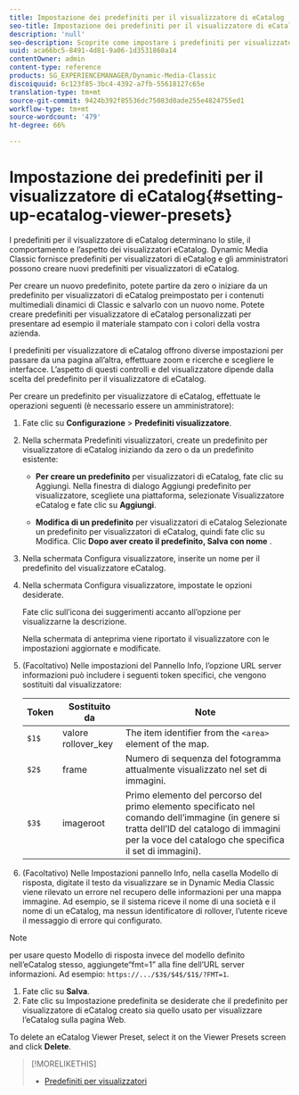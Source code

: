 ```yaml
---
title: Impostazione dei predefiniti per il visualizzatore di eCatalog
seo-title: Impostazione dei predefiniti per il visualizzatore di eCatalog
description: 'null'
seo-description: Scoprite come impostare i predefiniti per visualizzatori di eCatalog.
uuid: aca66bc5-8491-4d81-9a06-1d3531860a14
contentOwner: admin
content-type: reference
products: SG_EXPERIENCEMANAGER/Dynamic-Media-Classic
discoiquuid: 6c123f85-3bc4-4392-a7fb-55618127c65e
translation-type: tm+mt
source-git-commit: 9424b392f85536dc75083d0ade255e4824755ed1
workflow-type: tm+mt
source-wordcount: '479'
ht-degree: 66%

---
```



# Impostazione dei predefiniti per il visualizzatore di eCatalog{#setting-up-ecatalog-viewer-presets}

I predefiniti per il visualizzatore di eCatalog determinano lo stile, il comportamento e l’aspetto dei visualizzatori eCatalog. Dynamic Media Classic fornisce predefiniti per visualizzatori di eCatalog e gli amministratori possono creare nuovi predefiniti per visualizzatori di eCatalog.

Per creare un nuovo predefinito, potete partire da zero o iniziare da un predefinito per visualizzatori di eCatalog preimpostato per i contenuti multimediali dinamici di Classic e salvarlo con un nuovo nome. Potete creare predefiniti per visualizzatore di eCatalog personalizzati per presentare ad esempio il materiale stampato con i colori della vostra azienda.

I predefiniti per visualizzatore di eCatalog offrono diverse impostazioni per passare da una pagina all’altra, effettuare zoom e ricerche e scegliere le interfacce. L’aspetto di questi controlli e del visualizzatore dipende dalla scelta del predefinito per il visualizzatore di eCatalog.

Per creare un predefinito per visualizzatore di eCatalog, effettuate le operazioni seguenti (è necessario essere un amministratore):

1. Fate clic su **Configurazione** > **Predefiniti visualizzatore**.
1. Nella schermata Predefiniti visualizzatori, create un predefinito per visualizzatore di eCatalog iniziando da zero o da un predefinito esistente:

   * **Per creare un predefinito** per visualizzatori di eCatalog, fate clic su Aggiungi. Nella finestra di dialogo Aggiungi predefinito per visualizzatore, scegliete una piattaforma, selezionate Visualizzatore eCatalog e fate clic su 
**Aggiungi**.

   * **Modifica di un predefinito** per visualizzatori di eCatalog Selezionate un predefinito per visualizzatori di eCatalog, quindi fate clic su Modifica. Clic 
**Dopo aver creato il predefinito, Salva con nome** .

1. Nella schermata Configura visualizzatore, inserite un nome per il predefinito del visualizzatore eCatalog.
1. Nella schermata Configura visualizzatore, impostate le opzioni desiderate.

   Fate clic sull’icona dei suggerimenti  accanto all’opzione per visualizzarne la descrizione.

   Nella schermata di anteprima viene riportato il visualizzatore con le impostazioni aggiornate e modificate.

1. (Facoltativo) Nelle impostazioni del Pannello Info, l’opzione URL server informazioni può includere i seguenti token specifici, che vengono sostituiti dal visualizzatore:

   | Token | Sostituito da | Note |
   |--- |--- |--- |
   | `$1$` | valore rollover_key | The item identifier from the `<area>` element of the map. |
   | `$2$` | frame | Numero di sequenza del fotogramma attualmente visualizzato nel set di immagini. |
   | `$3$` | imageroot | Primo elemento del percorso del primo elemento specificato nel comando dell’immagine (in genere si tratta dell’ID del catalogo di immagini per la voce del catalogo che specifica il set di immagini). |

1. (Facoltativo) Nelle Impostazioni pannello Info, nella casella Modello di risposta, digitate il testo da visualizzare se in Dynamic Media Classic viene rilevato un errore nel recupero delle informazioni per una mappa immagine. Ad esempio, se il sistema riceve il nome di una società e il nome di un eCatalog, ma nessun identificatore di rollover, l’utente riceve il messaggio di errore qui configurato.

>[!NOTE]
>
>per usare questo Modello di risposta invece del modello definito nell’eCatalog stesso, aggiungete“fmt=1” alla fine dell’URL server informazioni. Ad esempio: `https://.../$3$/$4$/$1$/?FMT=1`.

1. Fate clic su **Salva**.
1. Fate clic su Impostazione predefinita se desiderate che il predefinito per visualizzatore di eCatalog creato sia quello usato per visualizzare l’eCatalog sulla pagina Web.

To delete an eCatalog Viewer Preset, select it on the Viewer Presets screen and click **Delete**.

>[!MORELIKETHIS]
>
>* [Predefiniti per visualizzatori](application-setup.md#viewer_presets)

